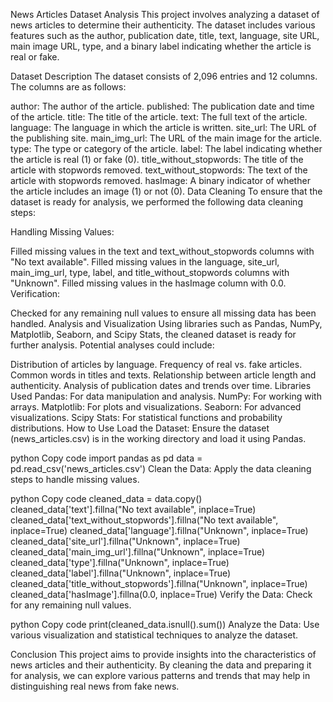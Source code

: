 News Articles Dataset Analysis
This project involves analyzing a dataset of news articles to determine their authenticity. The dataset includes various features such as the author, publication date, title, text, language, site URL, main image URL, type, and a binary label indicating whether the article is real or fake.

Dataset Description
The dataset consists of 2,096 entries and 12 columns. The columns are as follows:

author: The author of the article.
published: The publication date and time of the article.
title: The title of the article.
text: The full text of the article.
language: The language in which the article is written.
site_url: The URL of the publishing site.
main_img_url: The URL of the main image for the article.
type: The type or category of the article.
label: The label indicating whether the article is real (1) or fake (0).
title_without_stopwords: The title of the article with stopwords removed.
text_without_stopwords: The text of the article with stopwords removed.
hasImage: A binary indicator of whether the article includes an image (1) or not (0).
Data Cleaning
To ensure that the dataset is ready for analysis, we performed the following data cleaning steps:

Handling Missing Values:

Filled missing values in the text and text_without_stopwords columns with "No text available".
Filled missing values in the language, site_url, main_img_url, type, label, and title_without_stopwords columns with "Unknown".
Filled missing values in the hasImage column with 0.0.
Verification:

Checked for any remaining null values to ensure all missing data has been handled.
Analysis and Visualization
Using libraries such as Pandas, NumPy, Matplotlib, Seaborn, and Scipy Stats, the cleaned dataset is ready for further analysis. Potential analyses could include:

Distribution of articles by language.
Frequency of real vs. fake articles.
Common words in titles and texts.
Relationship between article length and authenticity.
Analysis of publication dates and trends over time.
Libraries Used
Pandas: For data manipulation and analysis.
NumPy: For working with arrays.
Matplotlib: For plots and visualizations.
Seaborn: For advanced visualizations.
Scipy Stats: For statistical functions and probability distributions.
How to Use
Load the Dataset: Ensure the dataset (news_articles.csv) is in the working directory and load it using Pandas.

python
Copy code
import pandas as pd
data = pd.read_csv('news_articles.csv')
Clean the Data: Apply the data cleaning steps to handle missing values.

python
Copy code
cleaned_data = data.copy()
cleaned_data['text'].fillna("No text available", inplace=True)
cleaned_data['text_without_stopwords'].fillna("No text available", inplace=True)
cleaned_data['language'].fillna("Unknown", inplace=True)
cleaned_data['site_url'].fillna("Unknown", inplace=True)
cleaned_data['main_img_url'].fillna("Unknown", inplace=True)
cleaned_data['type'].fillna("Unknown", inplace=True)
cleaned_data['label'].fillna("Unknown", inplace=True)
cleaned_data['title_without_stopwords'].fillna("Unknown", inplace=True)
cleaned_data['hasImage'].fillna(0.0, inplace=True)
Verify the Data: Check for any remaining null values.

python
Copy code
print(cleaned_data.isnull().sum())
Analyze the Data: Use various visualization and statistical techniques to analyze the dataset.

Conclusion
This project aims to provide insights into the characteristics of news articles and their authenticity. By cleaning the data and preparing it for analysis, we can explore various patterns and trends that may help in distinguishing real news from fake news.







